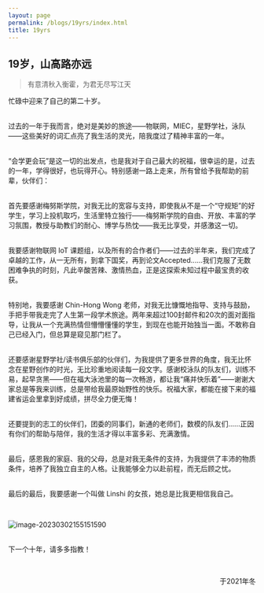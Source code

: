 ```yaml
---
layout: page
permalink: /blogs/19yrs/index.html
title: 19yrs
---
```


## 19岁，山高路亦远

> 有意清秋入衡霍，为君无尽写江天
>

忙碌中迎来了自己的第二十岁。

<br>过去的一年于我而言，绝对是美妙的旅途——物联网，MIEC，星野学社，泳队——这些美好的词汇点亮了我生活的灵光，陪我度过了精神丰富的一年。

<br>“会学更会玩”是这一切的出发点，也是我对于自己最大的祝福，很幸运的是，过去的一年，学得很好，也玩得开心。特别感谢一路上走来，所有曾给予我帮助的前辈，伙伴们：

<br>首先要感谢梅努斯学院，对我无比的宽容与支持，即使我从不是一个“守规矩”的好学生，学习上投机取巧，生活里特立独行——梅努斯学院的自由、开放、丰富的学习氛围，教授与助教们的耐心、博学与热忱——我无比享受，并感激这一切。

<br>我要感谢物联网 IoT 课题组，以及所有的合作者们——过去的半年来，我们完成了卓越的工作，从一无所有，到拿下国奖，再到论文Accepted......我们克服了无数困难争执的时刻，凡此辛酸苦辣、激情热血，正是这探索未知过程中最宝贵的收获。

<br>特别地，我要感谢 Chin-Hong Wong 老师，对我无比慷慨地指导、支持与鼓励，手把手带我走完了人生第一段学术旅途。两年来超过100封邮件和20次的面对面指导，让我从一个充满热情但懵懵懂懂的学生，到现在也能开始独当一面。不敢称自己已经入门，但总算是窥见那门栏了。

<br>还要感谢星野学社/读书俱乐部的伙伴们，为我提供了更多世界的角度，我无比怀念在星野创作的时光，无比珍重地阅读每一段文字。感谢校泳队的队友们，训练不易，起早贪黑——但在福大泳池里的每一次畅游，都让我“痛并快乐着”——谢谢大家总是等我来训练，总是带给我最原始野性的快乐。祝福大家，都能在接下来的福建省运会里拿到好成绩，拼尽全力便无悔！

<br>还要提到的志工的伙伴们，团委的同事们，新通的老师们，数模的队友们......正因有你们的帮助与陪伴，我的生活才得以丰富多彩、充满激情。

<br>最后，感恩我的家庭、我的父母，总是对我无条件的支持，为我提供了丰沛的物质条件，培养了我独立自主的人格。让我能够全力以赴前程，而无后顾之忧。

<br>最后的最后，我要感谢一个叫做 Linshi 的女孩，她总是比我更相信我自己。

<br>

![image-20230302155151590](https://p.ipic.vip/1lcg1q.png)

<br>下一个十年，请多多指教！

<br>

<p align="right">于2021年冬</p>
